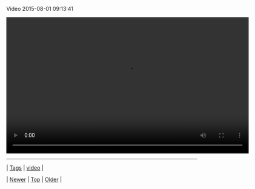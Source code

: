 <!--
title: Video 2015-08-01 09
date: 2020-06-28T15:27:00.087Z
tags: video
-->


Video 2015-08-01 09:13:41

<video controls="controls" autoplay="autoplay" src="125584185379.mp4" type="video/mp4" width="640" height="360"></video>

<!--BOTTOM-POST-NAVIGATION-->
---

| [Tags](tags.md) | [video](tag-video.md) |

| [Newer](125583764874.md) | [Top](index.md) | [Older](125831540469.md) |